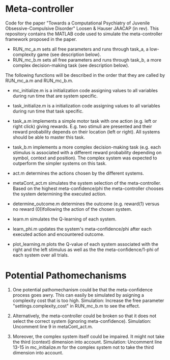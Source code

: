 # Meta-controller

Code for the paper "Towards a Computational Psychiatry of Juvenile Obsessive-Compulsive Disorder" Loosen & Hauser JAACAP (in rev).
This repository contains the MATLAB code used to simulate the meta-controller framework proposed in the paper. 


-  RUN_mc_a.m sets all free parameters and runs through task_a, a low-complexity game (see description below). 
-  RUN_mc_b.m sets all free parameters and runs through task_b, a more complex decision-making task (see description below). 

The following functions will be described in the order that they are called by RUN_mc_a.m and RUN_mc_b.m. 

-  mc_initialize.m is a initialization code assigning values to all variables during run time that are system specific. 
-  task_initialize.m is a initialization code assigning values to all variables during run time that task specific. 

-  task_a.m implements a simple motor task with one action (e.g. left or right click) giving rewards. E.g. two stimuli are presented and their reward probability depends on their location (left or right). All systems should be able to master this task.
-  task_b.m implements a more complex decision-making task (e.g. each stimulus is associated with a different reward probability depending on  symbol, context and position). The complex system was expected to outperform the simpler systems on this task. 

-  act.m determines the actions chosen by the different systems. 
-  metaCont_act.m simulates the system selection of the meta-controller. Based on the highest meta-confidence/phi the meta-controller chooses the system determining the executed action.
-  determine_outcome.m determines the outcome (e.g. reward(1) versus no reward (0))following the action of the chosen system.
-  learn.m simulates the Q-learning of each system.
-  learn_phi.m updates the system's meta-confidence/phi after each executed action and encountered outcome.

-  plot_learning.m plots the Q-value of each system associated with the right and the left stimulus as well as the the meta-confidence/1-phi of each system over all trials.

# Potential Pathomechanisms

1. One potential pathomechanism could be that the meta-confidence process goes awry. This can easily be simulated by asigning a complexity cost that is too high. 
Simulation: Increase the free parameter "settings.complexity_cost" in RUN_mc_b.m to see the effect. 

2. Alternatively, the meta-controller could be broken so that it does not select the correct system (ignoring meta-confidence). 
Simulation: Uncomment line 9 in metaCont_act.m.

3. Moreover, the complex system itself could be impaired. It might not take the third (context) dimension into account. 
Simulation: Uncomment line 13-15 in mc_initialize.m for the complex system not to take the third dimension into account. 